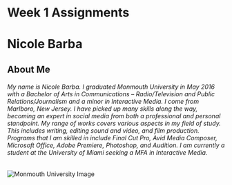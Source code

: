 # Week 1 Assignments

# Nicole Barba

## About Me

###### My name is Nicole Barba. I graduated Monmouth University in May 2016 with a Bachelor of Arts in Communications – Radio/Television and Public Relations/Journalism and a minor in Interactive Media. I come from Marlboro, New Jersey. I have picked up many skills along the way, becoming an expert in social media from both a professional and personal standpoint. My range of works covers various aspects in my field of study. This includes writing, editing sound and video, and film production. Programs that I am skilled in include Final Cut Pro, Avid Media Composer, Microsoft Office, Adobe Premiere, Photoshop, and Audition. I am currently a student at the University of Miami seeking a MFA in Interactive Media.

![Monmouth University Image](https://avatars1.githubusercontent.com/u/31214888?v=4&s=400)



